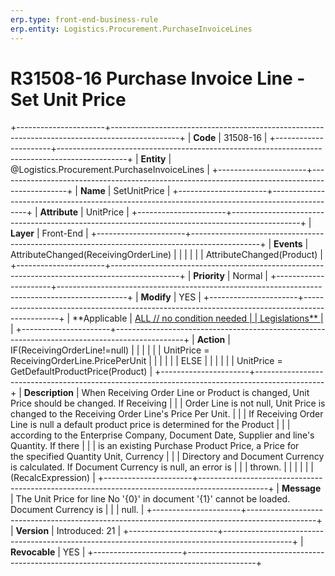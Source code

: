```yaml
---
erp.type: front-end-business-rule
erp.entity: Logistics.Procurement.PurchaseInvoiceLines
---
```


# R31508-16 Purchase Invoice Line - Set Unit Price
+----------------------+-----------------------------------------------------------------------------------------------+
| **Code**             | 31508-16                                                                                      |
+----------------------+-----------------------------------------------------------------------------------------------+
| **Entity**           | @Logistics.Procurement.PurchaseInvoiceLines                                                                           |
+----------------------+-----------------------------------------------------------------------------------------------+
| **Name**             | SetUnitPrice                                                                                  |
+----------------------+-----------------------------------------------------------------------------------------------+
| **Attribute**        | UnitPrice                                                                                     |
+----------------------+-----------------------------------------------------------------------------------------------+
| **Layer**            | Front-End                                                                                     |
+----------------------+-----------------------------------------------------------------------------------------------+
| **Events**           | AttributeChanged(ReceivingOrderLine)                                                          |
|                      |                                                                                               |
|                      | AttributeChanged(Product)                                                                     |
+----------------------+-----------------------------------------------------------------------------------------------+
| **Priority**         | Normal                                                                                        |
+----------------------+-----------------------------------------------------------------------------------------------+
| **Modify**           | YES                                                                                           |
+----------------------+-----------------------------------------------------------------------------------------------+
| **Applicable         | [ALL // no condition needed                                                                   |
| Legislations**       | ](https://confluence.erp.net/display/techdoc/Country+Specific+Functionality)                  |
+----------------------+-----------------------------------------------------------------------------------------------+
| **Action**           | IF(ReceivingOrderLine!=null)                                                                  |
|                      |                                                                                               |
|                      | UnitPrice = ReceivingOrderLine.PricePerUnit                                                   |
|                      |                                                                                               |
|                      | ELSE                                                                                          |
|                      |                                                                                               |
|                      | UnitPrice = GetDefaultProductPrice(Product)                                                   |
+----------------------+-----------------------------------------------------------------------------------------------+
| **Description**      | When Receiving Order Line or Product is changed, Unit Price should be changed. If Receiving   |
|                      | Order Line is not null, Unit Price is changed to the Receiving Order Line\'s Price Per Unit.  |
|                      | If Receiving Order Line is null a default product price is determined for the Product         |
|                      | according to the Enterprise Company, Document Date, Supplier and line\'s Quantity. If there   |
|                      | is an existing Purchase Product Price, a Price for the specified Quantity Unit, Currency      |
|                      | Directory and Document Currency is calculated. If Document Currency is null, an error is      |
|                      | thrown.                                                                                       |
|                      |                                                                                               |
|                      | (RecalcExpression)                                                                            |
+----------------------+-----------------------------------------------------------------------------------------------+
| **Message**          | The Unit Price for line No \'{0}\' in document \'{1}\' cannot be loaded. Document Currency is |
|                      | null.                                                                                         |
+----------------------+-----------------------------------------------------------------------------------------------+
| **Version**          | Introduced: 21                                                                                |
+----------------------+-----------------------------------------------------------------------------------------------+
| **Revocable**        | YES                                                                                           |
+----------------------+-----------------------------------------------------------------------------------------------+

  

  

  
